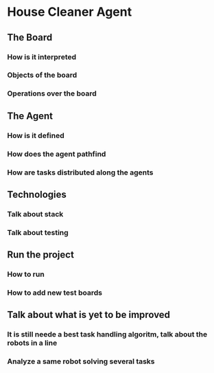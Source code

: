 # House Cleaner Agent

## The Board

### How is it interpreted

### Objects of the board

### Operations over the board

## The Agent

### How is it defined

### How does the agent pathfind

### How are tasks distributed along the agents

## Technologies

### Talk about stack

### Talk about testing

## Run the project

### How to run

### How to add new test boards

## Talk about what is yet to be improved

### It is still neede a best task handling algoritm, talk about the robots in a line

### Analyze a same robot solving several tasks
